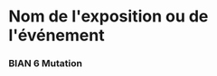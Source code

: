 # Nom de l'exposition ou de l'événement 
<h3>BIAN 6 Mutation</h
  ![image](media/BIAN_retina_entre.jpg)




